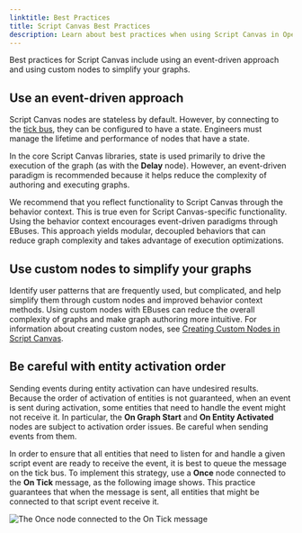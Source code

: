 ```yaml
---
linktitle: Best Practices
title: Script Canvas Best Practices
description: Learn about best practices when using Script Canvas in Open 3D Engine (O3DE).
---
```


Best practices for Script Canvas include using an event-driven approach and using custom nodes to simplify your graphs.

## Use an event-driven approach

Script Canvas nodes are stateless by default. However, by connecting to the [tick bus](/docs/user-guide/components/development/tick), they can be configured to have a state. Engineers must manage the lifetime and performance of nodes that have a state.

In the core Script Canvas libraries, state is used primarily to drive the execution of the graph (as with the **Delay** node). However, an event-driven paradigm is recommended because it helps reduce the complexity of authoring and executing graphs.

We recommend that you reflect functionality to Script Canvas through the behavior context. This is true even for Script Canvas-specific functionality. Using the behavior context encourages event-driven paradigms through EBuses. This approach yields modular, decoupled behaviors that can reduce graph complexity and takes advantage of execution optimizations.

## Use custom nodes to simplify your graphs

Identify user patterns that are frequently used, but complicated, and help simplify them through custom nodes and improved behavior context methods. Using custom nodes with EBuses can reduce the overall complexity of graphs and make graph authoring more intuitive. For information about creating custom nodes, see [Creating Custom Nodes in Script Canvas](/docs/user-guide/scripting/script-canvas/programmer-guide/custom-nodes).

## Be careful with entity activation order

Sending events during entity activation can have undesired results. Because the order of activation of entities is not guaranteed, when an event is sent during activation, some entities that need to handle the event might not receive it. In particular, the **On Graph Start** and **On Entity Activated** nodes are subject to activation order issues. Be careful when sending events from them.

In order to ensure that all entities that need to listen for and handle a given script event are ready to receive the event, it is best to queue the message on the tick bus. To implement this strategy, use a **Once** node connected to the **On Tick** message, as the following image shows. This practice guarantees that when the message is sent, all entities that might be connected to that script event receive it.

![The Once node connected to the On Tick message](/images/user-guide/scripting/script-canvas/best-practices-activation-order.png)

